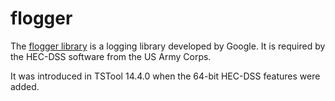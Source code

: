 # flogger

The [flogger library](https://google.github.io/flogger/)
is a logging library developed by Google.
It is required by the HEC-DSS software from the US Army Corps.

It was introduced in TSTool 14.4.0 when the 64-bit HEC-DSS features were added.
